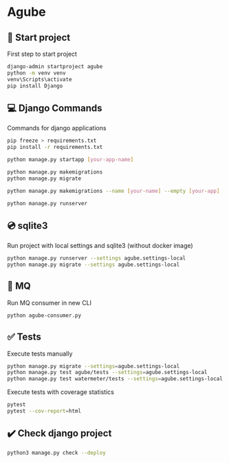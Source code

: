# Agube

## 🚀 Start project

First step to start project

```bash
django-admin startproject agube
python -m venv venv
venv\Scripts\activate
pip install Django
```

## 💻 Django Commands

Commands for django applications

```bash
pip freeze > requirements.txt
pip install -r requirements.txt
```

```bash
python manage.py startapp [your-app-name]
```

```bash
python manage.py makemigrations
python manage.py migrate
```

```bash
python manage.py makemigrations --name [your-name] --empty [your-app]
```

```bash
python manage.py runserver
```

## 💿 sqlite3

Run project with local settings and sqlite3 (without docker image)

```bash
python manage.py runserver --settings agube.settings-local
python manage.py migrate --settings agube.settings-local
```

## 📮 MQ

Run MQ consumer in new CLI

```bash
python agube-consumer.py
```

## ✅ Tests

Execute tests manually

```bash
python manage.py migrate --settings=agube.settings-local
python manage.py test agube/tests --settings=agube.settings-local
python manage.py test watermeter/tests --settings=agube.settings-local
```

Execute tests with coverage statistics

```bash
pytest
pytest --cov-report=html
```

## ✔️ Check django project

```bash
python3 manage.py check --deploy
```
